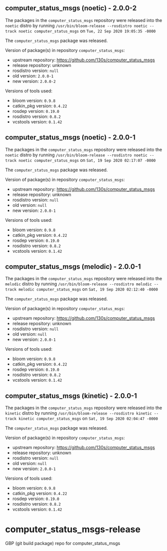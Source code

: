 ## computer_status_msgs (noetic) - 2.0.0-2

The packages in the `computer_status_msgs` repository were released into the `noetic` distro by running `/usr/bin/bloom-release --rosdistro noetic --track noetic computer_status_msgs` on `Tue, 22 Sep 2020 19:05:35 -0000`

The `computer_status_msgs` package was released.

Version of package(s) in repository `computer_status_msgs`:

- upstream repository: https://github.com/130s/computer_status_msgs
- release repository: unknown
- rosdistro version: `null`
- old version: `2.0.0-1`
- new version: `2.0.0-2`

Versions of tools used:

- bloom version: `0.9.8`
- catkin_pkg version: `0.4.22`
- rosdep version: `0.19.0`
- rosdistro version: `0.8.2`
- vcstools version: `0.1.42`


## computer_status_msgs (noetic) - 2.0.0-1

The packages in the `computer_status_msgs` repository were released into the `noetic` distro by running `/usr/bin/bloom-release --rosdistro noetic --track noetic computer_status_msgs` on `Sat, 19 Sep 2020 02:17:07 -0000`

The `computer_status_msgs` package was released.

Version of package(s) in repository `computer_status_msgs`:

- upstream repository: https://github.com/130s/computer_status_msgs
- release repository: unknown
- rosdistro version: `null`
- old version: `null`
- new version: `2.0.0-1`

Versions of tools used:

- bloom version: `0.9.8`
- catkin_pkg version: `0.4.22`
- rosdep version: `0.19.0`
- rosdistro version: `0.8.2`
- vcstools version: `0.1.42`


## computer_status_msgs (melodic) - 2.0.0-1

The packages in the `computer_status_msgs` repository were released into the `melodic` distro by running `/usr/bin/bloom-release --rosdistro melodic --track melodic computer_status_msgs` on `Sat, 19 Sep 2020 02:12:40 -0000`

The `computer_status_msgs` package was released.

Version of package(s) in repository `computer_status_msgs`:

- upstream repository: https://github.com/130s/computer_status_msgs
- release repository: unknown
- rosdistro version: `null`
- old version: `null`
- new version: `2.0.0-1`

Versions of tools used:

- bloom version: `0.9.8`
- catkin_pkg version: `0.4.22`
- rosdep version: `0.19.0`
- rosdistro version: `0.8.2`
- vcstools version: `0.1.42`


## computer_status_msgs (kinetic) - 2.0.0-1

The packages in the `computer_status_msgs` repository were released into the `kinetic` distro by running `/usr/bin/bloom-release --rosdistro kinetic --track kinetic computer_status_msgs` on `Sat, 19 Sep 2020 02:04:47 -0000`

The `computer_status_msgs` package was released.

Version of package(s) in repository `computer_status_msgs`:

- upstream repository: https://github.com/130s/computer_status_msgs
- release repository: unknown
- rosdistro version: `null`
- old version: `null`
- new version: `2.0.0-1`

Versions of tools used:

- bloom version: `0.9.8`
- catkin_pkg version: `0.4.22`
- rosdep version: `0.19.0`
- rosdistro version: `0.8.2`
- vcstools version: `0.1.42`


# computer_status_msgs-release
GBP (git build package) repo for computer_status_msgs 
